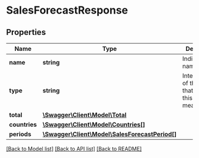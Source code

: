 # SalesForecastResponse

## Properties
Name | Type | Description | Notes
------------ | ------------- | ------------- | -------------
**name** | **string** | Indicator name. | 
**type** | **string** | Interpretation of the data that applies to this measurement. | 
**total** | [**\Swagger\Client\Model\Total**](Total.md) |  | 
**countries** | [**\Swagger\Client\Model\Countries[]**](Countries.md) |  | 
**periods** | [**\Swagger\Client\Model\SalesForecastPeriod[]**](SalesForecastPeriod.md) |  | 

[[Back to Model list]](../README.md#documentation-for-models) [[Back to API list]](../README.md#documentation-for-api-endpoints) [[Back to README]](../README.md)


